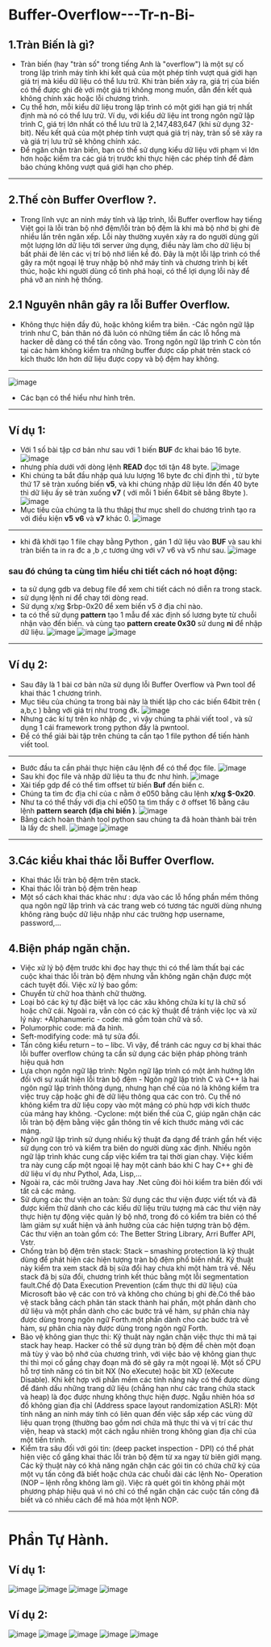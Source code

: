 # Buffer-Overflow---Tr-n-Bi-
## 1.Tràn Biến là gì?
- Tràn biến (hay "tràn số" trong tiếng Anh là "overflow") là một sự cố trong lập trình máy tính khi kết quả của một phép tính vượt quá giới hạn giá trị mà kiểu dữ liệu có thể lưu trữ. Khi tràn biến xảy ra, giá trị của biến có thể được ghi đè với một giá trị không mong muốn, dẫn đến kết quả không chính xác hoặc lỗi chương trình.
- Cụ thể hơn, mỗi kiểu dữ liệu trong lập trình có một giới hạn giá trị nhất định mà nó có thể lưu trữ. Ví dụ, với kiểu dữ liệu int trong ngôn ngữ lập trình C, giá trị lớn nhất có thể lưu trữ là 2,147,483,647 (khi sử dụng 32-bit). Nếu kết quả của một phép tính vượt quá giá trị này, tràn số sẽ xảy ra và giá trị lưu trữ sẽ không chính xác.
- Để ngăn chặn tràn biến, bạn có thể sử dụng kiểu dữ liệu với phạm vi lớn hơn hoặc kiểm tra các giá trị trước khi thực hiện các phép tính để đảm bảo chúng không vượt quá giới hạn cho phép.
---
## 2.Thế còn Buffer Overflow ?.
- Trong lĩnh vực an ninh máy tính và lập trình, lỗi Buffer overflow hay tiếng Việt gọi là lỗi tràn bộ nhớ đệm/lỗi tràn bộ đệm là khi mà bộ nhớ bị ghi đè nhiều lần trên ngăn xếp. Lỗi này thường xuyên xảy ra do người dùng gửi một lượng lớn dữ liệu tới server ứng dụng, điều này làm cho dữ liệu bị bắt phải đè lên các vị trí bộ nhớ liền kề đó. Đây là một lỗi lập trình có thể gây ra một ngoại lệ truy nhập bộ nhớ máy tính và chương trình bị kết thúc, hoặc khi người dùng cố tình phá hoại, có thể lợi dụng lỗi này để phá vỡ an ninh hệ thống.
## 2.1 Nguyên nhân gây ra lỗi Buffer Overflow.
- Không thực hiện đầy đủ, hoặc không kiểm tra biên. 
-Các ngôn ngữ lập trình như C, bản thân nó đã luôn có những tiềm ẩn các lỗ hổng mà hacker dễ dàng có thể tấn công vào. Trong ngôn ngữ lập trình C còn tồn tại các hàm không kiểm tra những buffer được cấp phát trên stack có kích thước lớn hơn dữ liệu được copy và bộ đệm hay không.
---
![image](https://user-images.githubusercontent.com/130078745/232111061-e5314845-55f2-401a-818e-c07db16e30b7.png)

- Các bạn có thể hiểu như hình trên.
---
## Ví dụ 1:
- Với 1 số bài tập cơ bản như sau với 1 biến **BUF** đc khai báo 16 byte.
![image](https://user-images.githubusercontent.com/130078745/232111802-59b4669d-21e9-44f4-afed-fd1b0b5d8e9f.png)
- nhưng phía dưới với dòng lệnh **READ** đọc tới tận 48 byte.
![image](https://user-images.githubusercontent.com/130078745/232112135-f9b32694-2c80-4934-b6a9-be56da8e9646.png)
- Khi chúng ta bắt đầu nhập quá lưu lượng 16 byte đc chỉ định thì , từ byte thứ 17 sẽ tràn xuống biến **v5**, và khi chúng nhập dữ liệu lớn đến 40 byte thì dữ liệu ấy sẽ tràn xuống **v7** ( với mỗi 1 biến 64bit sẽ bằng 8byte ).
![image](https://user-images.githubusercontent.com/130078745/232113296-d0799c94-c3ee-4a4d-80f6-4f6ed609ba08.png)
- Mục tiêu của chúng ta là thu thâpj thư mục shell do chương trình tạo ra với điều kiện **v5** **v6** và **v7** khác 0.
![image](https://user-images.githubusercontent.com/130078745/232115900-e8eefce2-f60a-4991-956d-fa9929145bd5.png)
---
- khi đã khởi tạo 1 file chạy bằng Python , gán 1 dữ liệu vào **BUF** và sau khi tràn biến ta in ra đc a ,b ,c tương ứng với v7 v6 và v5 như sau.
![image](https://user-images.githubusercontent.com/130078745/232143187-6d9946f0-16c1-424d-834b-f9d933cfcbd3.png)
### sau đó chúng ta cùng tìm hiểu chi tiết cách nó hoạt động:
+ ta sử dụng gdb va debug file để xem chi tiết cách nó diễn ra trong stack.
+ sử dụng lệnh ni để chay tới dòng read.
+ Sử dụng x/xg $rbp-0x20 để xem biến v5 ở địa chỉ nào.
+ ta có thể sử dụng **pattern** tạo 1 mẫu để xác định số lương byte từ chuỗi nhận vào đến biến. và cùng tạo **pattern create 0x30** sử dung **ni** để nhập dữ liệu.
![image](https://user-images.githubusercontent.com/130078745/232145634-23bfd3e2-33cd-40e6-9f42-d8308ec77777.png)
![image](https://user-images.githubusercontent.com/130078745/232145723-3495c5f7-29a4-4b62-8f20-a89d7893aeaf.png)
![image](https://user-images.githubusercontent.com/130078745/232146307-322783c9-5089-4074-8c8e-67c357c5371e.png)
---
## Ví dụ 2: 
- Sau đây là 1 bài cơ bản nữa sử dụng lỗi Buffer Overflow và Pwn tool để khai thác 1 chương trình.
- Mục tiêu của chúng ta trong bài này là thiết lập cho các biến 64bit trên ( a,b,c ) bằng với giá trị như trong đk.
![image](https://user-images.githubusercontent.com/130078745/232248965-76285792-2221-4b9a-8287-d9d11d473bd4.png)
- Nhưng các kí tự trên ko nhập đc , vì vậy chúng ta phải viết tool , và sử dụng 1 cái framework trong python đấy là pwntool.
- Để có thể giải bài tập trên chúng ta cần tạo 1 file python để tiến hành viết tool.
---
- Bước đầu ta cần phải thực hiện câu lệnh để có thể đọc file.
![image](https://user-images.githubusercontent.com/130078745/232249388-f28d02c8-6c5f-4a3d-b410-cd759bf2c553.png)
- Sau khi đọc file và nhập dữ liệu ta thu đc như hình.
![image](https://user-images.githubusercontent.com/130078745/232249461-00add3ce-c1df-45d2-a403-d8f1cc20066d.png)
- Xài tiếp gdp để có thể tìm offset từ biến **Buf** đến biến c.
- Chúng ta tìm đc địa chỉ của c nằm ở e050 bằng câu lệnh **x/xg $-0x20**.
- Như ta có thể thấy với địa chỉ e050 ta tìm thấy c ở offset 16 bằng câu lệnh **pattern search (địa chỉ biến )**.
![image](https://user-images.githubusercontent.com/130078745/232250041-eb3e0fc9-e25b-49b7-90d3-977987990176.png)
- Bằng cách hoàn thành tool python sau chúng ta đã hoàn thành bài trên là lấy đc shell.
![image](https://user-images.githubusercontent.com/130078745/232250245-38093347-ea47-48b6-b8de-4ec73b8e73e6.png)
![image](https://user-images.githubusercontent.com/130078745/232250257-c6b7e5a4-2571-4038-8afb-6a18feeb7fe2.png)
---
## 3.Các kiểu khai thác lỗi Buffer Overflow.
- Khai thác lỗi tràn bộ đệm trên stack.
- Khai thác lỗi tràn bộ đệm trên heap
- Một số cách khai thác khác như : dựa vào các lỗ hổng phần mềm thông qua ngôn ngữ lập trình và các trang web có tương tác người dùng nhưng không ràng buộc dữ liệu nhập như các trường hợp username, password,...
## 4.Biện pháp ngăn chặn.
- Việc xử lý bộ đệm trước khi đọc hay thực thi có thể làm thất bại các cuộc khai thác lỗi tràn bộ đệm nhưng vẫn không ngăn chặn được một cách tuyệt đối. Việc xử lý bao gồm:
- Chuyển từ chữ hoa thành chữ thường.
- Loại bỏ các ký tự đặc biệt và lọc các xâu không chứa kí tự là chữ số hoặc chữ cái. Ngoài ra, vẫn còn có các kỹ thuật để tránh việc lọc và xử lý này: +Alphanumeric - code: mã gồm toàn chữ và số.
- Polumorphic code: mã đa hình.
- Seft-modifying code: mã tự sửa đổi.
- Tấn công kiểu return – to – libc. Vì vậy, để tránh các nguy cơ bị khai thác lỗi buffer overflow chúng ta cần sử dụng các biện pháp phòng tránh hiệu quả hơn
- Lựa chọn ngôn ngữ lập trình: Ngôn ngữ lập trình có một ảnh hưởng lớn đối với sự xuất hiện lỗi tràn bộ đệm - Ngôn ngữ lập trình C và C++ là hai ngôn ngữ lập trình thông dụng, nhưng hạn chế của nó là không kiểm tra việc truy cập hoặc ghi đè dữ liệu thông qua các con trỏ. Cụ thể nó không kiểm tra dữ liệu copy vào một mảng có phù hợp với kích thước của mảng hay không. -Cyclone: một biến thể của C, giúp ngăn chặn các lỗi tràn bộ đệm bằng việc gắn thông tin về kích thước mảng với các mảng.
- Ngôn ngữ lập trình sử dụng nhiều kỹ thuật đa dạng để tránh gần hết việc sử dụng con trỏ và kiểm tra biên do người dùng xác định.
Nhiều ngôn ngữ lập trình khác cung cấp việc kiểm tra tại thời gian chạy. Việc kiểm tra này cung cấp một ngoại lệ hay một cảnh báo khi C hay C++ ghi đè dữ liệu ví dụ như Pythol, Ada, Lisp,...
- Ngoài ra, các môi trường Java hay .Net cũng đòi hỏi kiểm tra biên đối với tất cả các mảng.
- Sử dụng các thư viện an toàn: Sử dụng các thư viện được viết tốt và đã được kiểm thử dành cho các kiểu dữ liệu trừu tượng mà các thư viện này thực hiện tự động việc quản lý bộ nhớ, trong đó có kiểm tra biên có thể làm giảm sự xuất hiện và ảnh hưởng của các hiện tượng tràn bộ đệm. Các thư viện an toàn gồm có: The Better String Library, Arri Buffer API, Vstr.
- Chống tràn bộ đệm trên stack: Stack – smashing protection là kỹ thuật dùng để phát hiện các hiện tượng tràn bộ đệm phổ biến nhất. Kỹ thuật này kiểm tra xem stack đã bị sửa đổi hay chưa khi một hàm trả về. Nếu stack đã bị sửa đổi, chương trình kết thúc bằng một lỗi segmentation fault.Chế độ Data Execution Prevention (cấm thực thi dữ liệu) của Microsoft bảo vệ các con trỏ và không cho chúng bị ghi đè.Có thể bảo vệ stack bằng cách phân tán stack thành hai phần, một phần dành cho dữ liệu và một phần dành cho các bước trả về hàm, sự phân chia này được dùng trong ngôn ngữ Forth.một phần dành cho các bước trả về hàm, sự phân chia này được dùng trong ngôn ngữ Forth.
- Bảo vệ không gian thực thi: Kỹ thuật này ngăn chặn việc thực thi mã tại stack hay heap. Hacker có thể sử dụng tràn bộ đệm để chèn một đoạn mã tùy ý vào bộ nhớ của chương trình, với việc bảo vệ không gian thực thi thì mọi cố gắng chạy đoạn mã đó sẽ gây ra một ngoại lệ. Một số CPU hỗ trợ tính năng có tin bit NX (No eXecute) hoặc bit XD (eXecute Disable). Khi kết hợp với phần mềm các tính năng này có thể được dùng để đánh dấu những trang dữ liệu (chẳng hạn như các trang chứa stack và heap) là đọc được nhưng không thực hiện được. Ngẫu nhiên hóa sơ đồ không gian địa chỉ (Address space layout randomization ASLR): Một tính năng an ninh máy tính có liên quan đến việc sắp xếp các vùng dữ liệu quan trọng (thường bao gồm nơi chứa mã thực thi và vị trí các thư viện, heap và stack) một cách ngẫu nhiên trong không gian địa chỉ của một tiến trình.
- Kiểm tra sâu đối với gói tin: (deep packet inspection - DPI) có thể phát hiện việc cố gắng khai thác lỗi tràn bộ đệm từ xa ngay từ biên giới mạng. Các kỹ thuật này có khả năng ngăn chặn các gói tin có chứa chữ ký của một vụ tấn công đã biết hoặc chứa các chuỗi dài các lệnh No- Operation (NOP – lệnh rỗng không làm gì). Việc rà quét gói tin không phải một phương pháp hiệu quả vì nó chỉ có thể ngăn chặn các cuộc tấn công đã biết và có nhiều cách để mã hóa một lệnh NOP.
---
# Phần Tự Hành.
## Ví dụ 1:
![image](https://user-images.githubusercontent.com/130078745/232309697-edcc8860-db41-4a63-8bb3-a02cdbf35cdd.png)
![image](https://user-images.githubusercontent.com/130078745/232313668-8fabef7e-07f2-423a-a097-04fab0f40c8f.png)
![image](https://user-images.githubusercontent.com/130078745/232313977-54c6ae45-c571-4f57-add9-173b6077003e.png)
![image](https://user-images.githubusercontent.com/130078745/232314498-c112f697-7174-4bf2-96b3-9d52e1c0802a.png)
## Ví dụ 2:
![image](https://user-images.githubusercontent.com/130078745/232316322-fe7e24d5-1555-45a4-a504-3c8fe641b339.png)
![image](https://user-images.githubusercontent.com/130078745/232316340-5ee13e63-3567-43dc-9e5a-5d5f7eb850ad.png)
![image](https://user-images.githubusercontent.com/130078745/232316661-9f07df21-27e3-47f1-82bf-8b9b7a2cdd8e.png)
![image](https://user-images.githubusercontent.com/130078745/232318588-cf59e6c8-e153-481d-b270-b99d48878c80.png)
![image](https://user-images.githubusercontent.com/130078745/232318793-59742baf-d70c-4898-b5b3-7e0d39f40a33.png)











